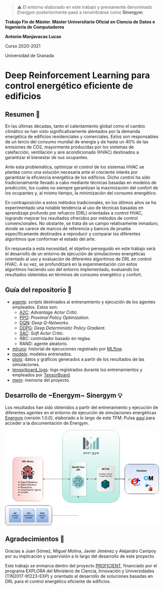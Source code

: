 > ⚠️ El entorno elaborado en este trabajo y previamente denominado _Energym_ posteriormente pasó a renombrarse como **Sinergym**.

**Trabajo Fin de Máster. Máster Universitario Oficial en Ciencia de Datos e Ingeniería de Computadores**

**Antonio Manjavacas Lucas**

Curso 2020-2021

Universidad de Granada

# Deep Reinforcement Learning para control energético eficiente de edificios

## Resumen 📖

En las últimas décadas, tanto el calentamiento global como el cambio climático se han visto significativamente alentados por la demanda energética de edificios residenciales y comerciales. Estos son responsables de un tercio del consumo mundial de energía y de hasta un 40\% de las emisiones de CO2, mayormente producidas por los sistemas de calefacción, ventilación y aire acondicionado (HVAC) destinados a garantizar el bienestar de sus ocupantes.

Ante esta problemática, optimizar el control de los sistemas HVAC se plantea como una solución necesaria ante el creciente interés por garantizar la eficiencia energética de los edificios. Dicho control ha sido tradicionalmente llevado a cabo mediante técnicas basadas en modelos de predicción, los cuales no siempre garantizan la maximización del confort de los ocupantes y, al mismo tiempo, la minimización del consumo energético.

En contraposición a estos métodos tradicionales, en los últimos años se ha experimentado una notable tendencia al uso de técnicas basadas en aprendizaje profundo por refuerzo (DRL) orientadas a control HVAC, logrando mejorar los resultados ofrecidos por métodos de control convencionales. No obstante, se trata de un campo relativamente inmaduro, donde se carece de marcos de referencia y bancos de prueba específicamente destinados a reproducir y comparar los diferentes algoritmos que conforman el estado del arte.

En respuesta a esta necesidad, el objetivo perseguido en este trabajo será el desarrollo de un entorno de ejecución de simulaciones energéticas orientado al uso y evaluación de diferentes algoritmos de DRL en control HVAC. A su vez, se profundizará en la experimentación con estos algoritmos haciendo uso del entorno implementado, evaluando los resultados obtenidos en términos de consumo energético y confort.

## Guía del repositorio 🔎

* [agents](https://github.com/manjavacas/drl-building/tree/main/agents): _scripts_ destinados al entrenamiento y ejecución de los agentes empleados. Estos son:
    - [A2C](https://stable-baselines3.readthedocs.io/en/master/modules/a2c.html): _Advantage Actor Critic_.
    - [PPO](https://stable-baselines3.readthedocs.io/en/master/modules/ppo.html): _Proximal Policy Optimization_.
    - [DQN](https://stable-baselines3.readthedocs.io/en/master/modules/dqn.html): _Deep Q-Networks_.
    - [DDPG](https://stable-baselines3.readthedocs.io/en/master/modules/ddpg.html): _Deep Deterministic Policy Gradient_.
    - [SAC](https://stable-baselines3.readthedocs.io/en/master/modules/ppo.html): _Soft Actor Critic_.
    - RBC: controlador basado en reglas.
    - RAND: agente aleatorio.
* [mlruns](https://github.com/manjavacas/drl-building/tree/main/mlruns/0): historial de ejecuciones registrado por [MLflow](https://mlflow.org/).
* [models](https://github.com/manjavacas/drl-building/tree/main/models): modelos entrenados.
* [plots](https://github.com/manjavacas/drl-building/tree/main/plots): datos y gráficos generados a partir de los resultados de las simulaciones.
* [tensorboard_logs](https://github.com/manjavacas/drl-building/tree/main/tensorboard_log): _logs_ registrados durante los entrenamientos y empleados por [TensorBoard](https://www.tensorflow.org/tensorboard).
* [mem](https://github.com/manjavacas/drl-building/tree/main/mem): memoria del proyecto.

## Desarrollo de ~Energym~ **Sinergym** 💡

Los resultados han sido obtenidos a partir del entrenamiento y ejecución de diferentes agentes en el entorno de ejecución de simulaciones energéticas [Energym](https://github.com/jajimer/energym) (versión 1.0.0), elaborado a lo largo de este TFM. Pulsa [aquí](https://energym.readthedocs.io/) para acceder a la documentación de Energym.

![Arquitectura de Energym](/images/energym_diagram.png)

## Agradecimientos 🎁

Gracias a Juan Gómez, Miguel Molina, Javier Jiménez y Alejandro Campoy por su implicación y supervisión a lo largo del desarrollo de este proyecto. 

Este trabajo se enmarca dentro del proyecto [PROFICIENT](https://jgromero.github.io/proficient/), financiado por el programa EXPLORA del Ministerio de Ciencia, Innovación y Universidades (TIN2017-91223-EXP) y orientado al desarrollo de soluciones basadas en DRL para el control energético eficiente de edificios.
